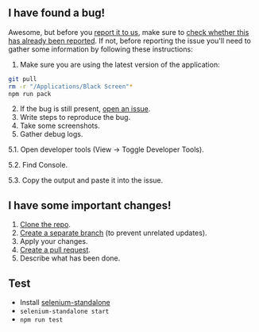 I have found a bug!
-------------------

Awesome, but before you [report it to us](issues/new), make sure to [check whether this has already been reported](issues?q=is%3Aissue).
If not, before reporting the issue you'll need to gather some information by following these instructions:

1. Make sure you are using the latest version of the application:

  ```bash
  git pull
  rm -r "/Applications/Black Screen"*
  npm run pack
  ```
2. If the bug is still present, [open an issue](issues/new).
3. Write steps to reproduce the bug.
4. Take some screenshots.
5. Gather debug logs.

 5.1. Open developer tools (View -> Toggle Developer Tools).

 5.2. Find Console.

 5.3. Copy the output and paste it into the issue.

I have some important changes!
------------------------------

1. [Clone the repo](https://help.github.com/articles/importing-a-git-repository-using-the-command-line/).
2. [Create a separate branch](https://github.com/Kunena/Kunena-Forum/wiki/Create-a-new-branch-with-git-and-manage-branches) (to prevent unrelated updates).
3. Apply your changes.
4. [Create a pull request](https://help.github.com/articles/creating-a-pull-request/).
5. Describe what has been done.

Test
----

* Install [selenium-standalone](https://github.com/vvo/selenium-standalone)
* `selenium-standalone start`
* `npm run test`
